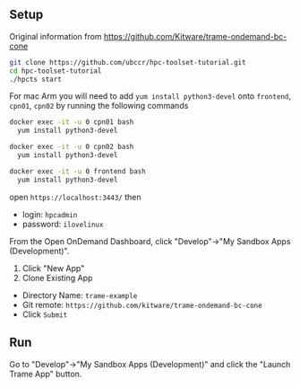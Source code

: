 ## Setup

Original information from https://github.com/Kitware/trame-ondemand-bc-cone

```bash
git clone https://github.com/ubccr/hpc-toolset-tutorial.git
cd hpc-toolset-tutorial
./hpcts start
```

For mac Arm you will need to add `yum install python3-devel` onto `frontend`, `cpn01`, `cpn02` by running the following commands

```bash
docker exec -it -u 0 cpn01 bash
  yum install python3-devel

docker exec -it -u 0 cpn02 bash
  yum install python3-devel

docker exec -it -u 0 frontend bash
  yum install python3-devel
```

open `https://localhost:3443/` then

- login: `hpcadmin`
- password: `ilovelinux`

From the Open OnDemand Dashboard, click "Develop"->"My Sandbox Apps (Development)".

1. Click "New App"
2. Clone Existing App

  - Directory Name: `trame-example`
  - Git remote: `https://github.com/kitware/trame-ondemand-bc-cone`
  - Click `Submit`


## Run

Go to "Develop"->"My Sandbox Apps (Development)" and click the "Launch Trame App" button.
